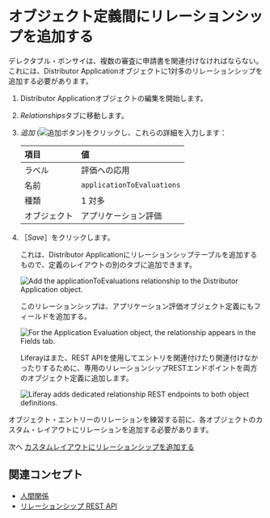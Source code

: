 # オブジェクト定義間にリレーションシップを追加する

デレクタブル・ボンサイは、複数の審査に申請書を関連付けなければならない。 これには、Distributor Applicationオブジェクトに1対多のリレーションシップを追加する必要があります。

1. Distributor Applicationオブジェクトの編集を開始します。

1. *Relationships*タブに移動します。

1. *追加* (![追加ボタン](../../images/icon-add.png))をクリックし、これらの詳細を入力します：

   | 項目     | 値                          |
   | :----- | :------------------------- |
   | ラベル    | 評価への応用                     |
   | 名前     | `applicationToEvaluations` |
   | 種類     | 1 対多                       |
   | オブジェクト | アプリケーション評価                 |

1. ［_Save_］をクリックします。

   これは、Distributor Applicationにリレーションシップテーブルを追加するもので、定義のレイアウトの別のタブに追加できます。

   ![Add the applicationToEvaluations relationship to the Distributor Application object.](./adding-a-relationship-between-the-object-definitions/images/01.png)

   このリレーションシップは、アプリケーション評価オブジェクト定義にもフィールドを追加する。

   ![For the Application Evaluation object, the relationship appears in the Fields tab.](./adding-a-relationship-between-the-object-definitions/images/02.png)

   Liferayはまた、REST APIを使用してエントリを関連付けたり関連付けなかったりするために、専用のリレーションシップRESTエンドポイントを両方のオブジェクト定義に追加します。

   ![Liferay adds dedicated relationship REST endpoints to both object definitions.](./adding-a-relationship-between-the-object-definitions/images/03.png)

オブジェクト・エントリーのリレーションを練習する前に、各オブジェクトのカスタム・レイアウトにリレーションを追加する必要があります。

次へ [カスタムレイアウトにリレーションシップを追加する](./adding-the-relationship-to-custom-layouts.md) 

## 関連コンセプト

* [人間関係](https://learn.liferay.com/en/w/dxp/building-applications/objects/creating-and-managing-objects/relationships) 
* [リレーションシップ REST API](https://learn.liferay.com/en/w/dxp/building-applications/objects/understanding-object-integrations/using-custom-object-apis#relationship-rest-apis) 
